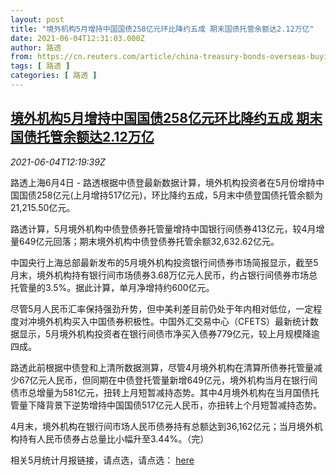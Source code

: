 ```yaml
---
layout: post
title: "境外机构5月增持中国国债258亿元环比降约五成 期末国债托管余额达2.12万亿"
date: 2021-06-04T12:31:03.000Z
author: 路透
from: https://cn.reuters.com/article/china-treasury-bonds-overseas-buying-060-idCNKCS2DG1EZ
tags: [ 路透 ]
categories: [ 路透 ]
---
```

<!--1622809863000-->
[境外机构5月增持中国国债258亿元环比降约五成 期末国债托管余额达2.12万亿](https://cn.reuters.com/article/china-treasury-bonds-overseas-buying-060-idCNKCS2DG1EZ)
------

<div>
<div><i>2021-06-04T12:19:39Z</i></div><p>路透上海6月4日 - 路透根据中债登最新数据计算，境外机构投资者在5月份增持中国国债258亿元(上月增持517亿元)，环比降约五成，5月末中债登国债托管余额为21,215.50亿元。</p><p>路透计算，5月境外机构中债登债券托管量增持中国银行间债券413亿元，较4月增量649亿元回落；期末境外机构中债登债券托管余额32,632.62亿元。</p><p>中国央行上海总部最新发布的5月境外机构投资银行间债券市场简报显示，截至5月末，境外机构持有银行间市场债券3.68万亿元人民币，约占银行间债券市场总托管量的3.5%。据此计算，单月净增持约600亿元。</p><p>尽管5月人民币汇率保持强劲升势，但中美利差目前仍处于年内相对低位，一定程度对冲境外机构买入中国债券积极性。中国外汇交易中心（CFETS）最新统计数据显示，5月境外机构投资者在银行间债市净买入债券779亿元，较上月规模降逾四成。</p><p>路透此前根据中债登和上清所数据测算，尽管4月境外机构在清算所债券托管量减少67亿元人民币，但同期在中债登托管量新增649亿元，境外机构当月在银行间债市总增量为581亿元，扭转上月短暂减持态势。其中4月境外机构在当月国债托管量下降背景下逆势增持中国国债517亿元人民币，亦扭转上个月短暂减持态势。</p><p>4月末，境外机构在银行间市场人民币债券持有总额达到36,162亿元；当月境外机构持有人民币债券占总量比小幅升至3.44%。（完）</p><p>相关5月统计月报链接，请点选，请点选： <a href="https://www.chinabond.com.cn/cb/cn/yjfx/zzfx/yb/20210604/158047815.shtml">here</a></p>
</div>
